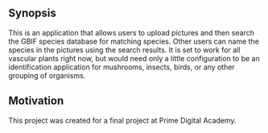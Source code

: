 ## Synopsis

This is an application that allows users to upload pictures and then search the GBIF species database for matching species. Other users can name the species in the pictures using the search results. It is set to work for all vascular plants right now, but would need only a little configuration to be an identification application for mushrooms, insects, birds, or any other grouping of organisms.

## Motivation

This project was created for a final project at Prime Digital Academy.
